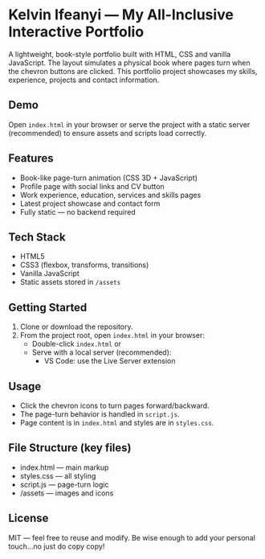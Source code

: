 # Kelvin Ifeanyi — My All-Inclusive Interactive Portfolio

A lightweight, book-style portfolio built with HTML, CSS and vanilla JavaScript. The layout simulates a physical book where pages turn when the chevron buttons are clicked. This portfolio project showcases my skills, experience, projects and contact information.

## Demo
Open `index.html` in your browser or serve the project with a static server (recommended) to ensure assets and scripts load correctly.

## Features
- Book-like page-turn animation (CSS 3D + JavaScript)
- Profile page with social links and CV button
- Work experience, education, services and skills pages
- Latest project showcase and contact form
- Fully static — no backend required

## Tech Stack
- HTML5
- CSS3 (flexbox, transforms, transitions)
- Vanilla JavaScript
- Static assets stored in `/assets`

## Getting Started
1. Clone or download the repository.
2. From the project root, open `index.html` in your browser:
   - Double-click `index.html` or
   - Serve with a local server (recommended):
     - VS Code: use the Live Server extension

## Usage
- Click the chevron icons to turn pages forward/backward.
- The page-turn behavior is handled in `script.js`.
- Page content is in `index.html` and styles are in `styles.css`.

## File Structure (key files)
- index.html — main markup
- styles.css — all styling
- script.js — page-turn logic
- /assets — images and icons

## License
MIT — feel free to reuse and modify. Be wise enough to add your personal touch...no just do copy copy!

